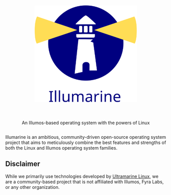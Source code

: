 <div style="display:flex; flex-direction:column; align-items:center; gap:1rem;"> 
  <h1><img src="./images/illumarine.svg" style="width:20rem;" alt="Illumarine"></h1>
  <p>An Illumos-based operating system with the powers of Linux</p>
</div>

Illumarine is an ambitious, community-driven open-source operating system project that aims to meticulously combine the best features and strengths of both the Linux and Illumos operating system families.

## Disclaimer

While we primarily use technologies developed by [Ultramarine Linux](https://ultramarine-linux.org/), we are a community-based project that is not affiliated with Illumos, Fyra Labs, or any other organization.
